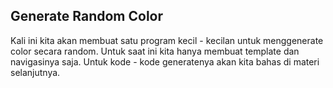 ## Generate Random Color

Kali ini kita akan membuat satu program kecil - kecilan untuk menggenerate color secara random. Untuk saat ini kita hanya membuat template dan navigasinya saja. Untuk kode - kode generatenya akan kita bahas di materi selanjutnya.
